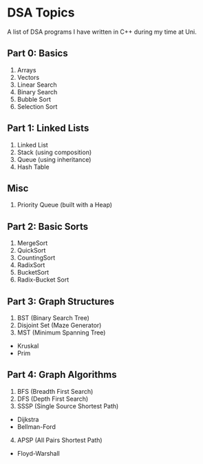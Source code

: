 # DSA Topics
A list of DSA programs I have written in C++ during my time at Uni.

## Part 0: Basics
1. Arrays
2. Vectors
3. Linear Search
4. Binary Search
5. Bubble Sort
6. Selection Sort

## Part 1: Linked Lists
1. Linked List
2. Stack (using composition)
3. Queue (using inheritance)
4. Hash Table

## Misc
1. Priority Queue (built with a Heap)

## Part 2: Basic Sorts
1. MergeSort
2. QuickSort
3. CountingSort
4. RadixSort
5. BucketSort
6. Radix-Bucket Sort

## Part 3: Graph Structures
1. BST (Binary Search Tree)
2. Disjoint Set (Maze Generator)
3. MST (Minimum Spanning Tree)
  - Kruskal
  - Prim

## Part 4: Graph Algorithms
1. BFS (Breadth First Search)
2. DFS (Depth First Search)
3. SSSP (Single Source Shortest Path)
  - Dijkstra
  - Bellman-Ford
4. APSP (All Pairs Shortest Path)
  - Floyd-Warshall
